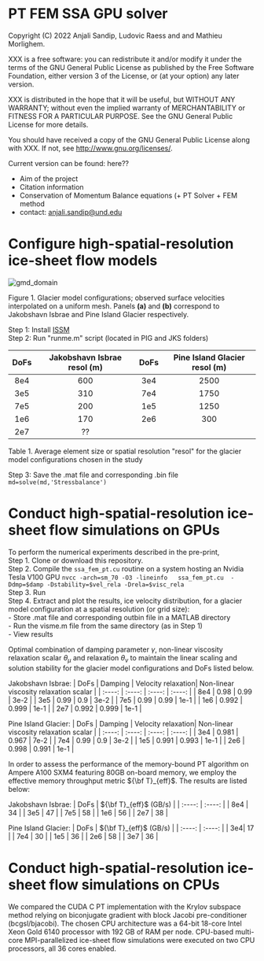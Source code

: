# PT FEM SSA GPU solver


Copyright (C) 2022 Anjali Sandip, Ludovic Raess and and Mathieu Morlighem.

XXX is a free software: you can redistribute it and/or modify it under the terms of the GNU General Public License as published by the Free Software Foundation, either version 3 of the License, or (at your option) any later version.

XXX is distributed in the hope that it will be useful, but WITHOUT ANY WARRANTY; without even the implied warranty of MERCHANTABILITY or FITNESS FOR A PARTICULAR PURPOSE. See the GNU General Public License for more details.

You should have received a copy of the GNU General Public License along with XXX. If not, see http://www.gnu.org/licenses/.

Current version can be found:  here??


- Aim of the project
- Citation information
- Conservation of Momentum Balance equations (+ PT Solver + FEM method
- contact: anjali.sandip@und.edu

# Configure high-spatial-resolution ice-sheet flow models 

![gmd_domain](https://user-images.githubusercontent.com/60862184/204933517-d4b81b5b-acb3-4256-a8be-02439db7f3dc.png)

Figure 1. Glacier model configurations; observed surface velocities interpolated on a uniform mesh. Panels $\textbf{(a)}$ and $\textbf{(b)}$  correspond to Jakobshavn Isbrae and Pine Island Glacier respectively.

Step 1: Install [ISSM](https://issm.jpl.nasa.gov/download/) <br>
Step 2: Run "runme.m" script (located in PIG and JKS folders) <br>
 
| DoFs |  Jakobshavn Isbrae resol (m) | DoFs | Pine Island Glacier resol (m)|       
| :----: | :----: | :----: | :----: | 
| 8e4 | 600 | 3e4 | 2500 | 
| 3e5 | 310 | 7e4 | 1750 |
| 7e5 | 200 | 1e5 | 1250 |
| 1e6 | 170 | 2e6 |  300 |
| 2e7 | ?? |

Table 1.  Average element size or spatial resolution "resol" for the glacier model configurations chosen in the study <br>

Step 3: Save the .mat file and corresponding .bin file
`md=solve(md,'Stressbalance')`

# Conduct high-spatial-resolution ice-sheet flow simulations on GPUs
To perform the numerical experiments described in the pre-print,  <br>
Step 1. Clone or download this repository.  <br>
Step 2. Compile the `ssa_fem_pt.cu` routine on a system hosting an Nvidia Tesla V100 GPU `nvcc -arch=sm_70 -O3 -lineinfo   ssa_fem_pt.cu  -Ddmp=$damp -Dstability=$vel_rela -Drela=$visc_rela`   <br>
Step 3. Run  <br>
Step 4. Extract and plot the results, ice velocity distribution, for a glacier model configuration at a spatial resolution (or grid size): <br>
        - Store .mat file and corresponding outbin file in a MATLAB directory <br>
        - Run the visme.m file from the same directory (as in Step 1) <br>
        - View results <br>

Optimal combination of damping parameter $\gamma$,  non-linear viscosity relaxation scalar $\theta_{\mu}$ and relaxation $\theta_v$  to maintain the linear scaling and solution stability for the glacier model configurations and DoFs listed below.

Jakobshavn Isbrae:
| DoFs |  Damping | Velocity relaxation| Non-linear viscosity relaxation scalar |
| :----: | :----: | :----: | :----: |
| 8e4 | 0.98 | 0.99 | 3e-2 |
| 3e5 | 0.99 | 0.9 | 3e-2 |
| 7e5 | 0.99 | 0.99 | 1e-1 |
| 1e6 | 0.992 | 0.999 | 1e-1 |
| 2e7 | 0.992 | 0.999 | 1e-1 |


Pine Island Glacier:
| DoFs |  Damping | Velocity relaxation| Non-linear viscosity relaxation scalar |
| :----: | :----: | :----: | :----: |
| 3e4 | 0.981 | 0.967 | 7e-2 |
| 7e4 | 0.99 | 0.9 | 3e-2 |
| 1e5 | 0.991 | 0.993 | 1e-1 |
| 2e6 | 0.998 | 0.991 | 1e-1 |



In order to assess the performance of the memory-bound PT algorithm on Ampere A100 SXM4 featuring 80GB on-board memory, we employ the effective memory throughput metric  ${\bf T}_{eff}$.  The results are listed below:


Jakobshavn Isbrae:
| DoFs |   ${\bf T}_{eff}$  (GB/s) | 
| :----: | :----: | 
| 8e4 | 34 | 
| 3e5 | 47 | 
| 7e5 | 58 | 
| 1e6 | 56 | 
| 2e7 | 38 | 


Pine Island Glacier:
| DoFs |   ${\bf T}_{eff}$  (GB/s) | 
| :----: | :----: | 
| 3e4| 17 | 
| 7e4 | 30 | 
| 1e5 | 36 | 
| 2e6 | 58 | 
| 3e7 | 36 | 


# Conduct high-spatial-resolution ice-sheet flow simulations on CPUs
We compared the CUDA C PT implementation with the Krylov subspace method relying on biconjugate gradient with block Jacobi pre-conditioner (bcgsl/bjacobi). The chosen CPU architecture was a 64-bit 18-core Intel Xeon Gold 6140 processor with 192 GB of RAM per node. CPU-based multi-core MPI-parallelized ice-sheet flow simulations were executed on two CPU processors, all 36 cores enabled.


